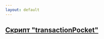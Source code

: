 ```yaml
---
layout: default
---
```


## [Скрипт "transactionPocket"](/_posts/2021-01-10-transactionPocket-post.md)


